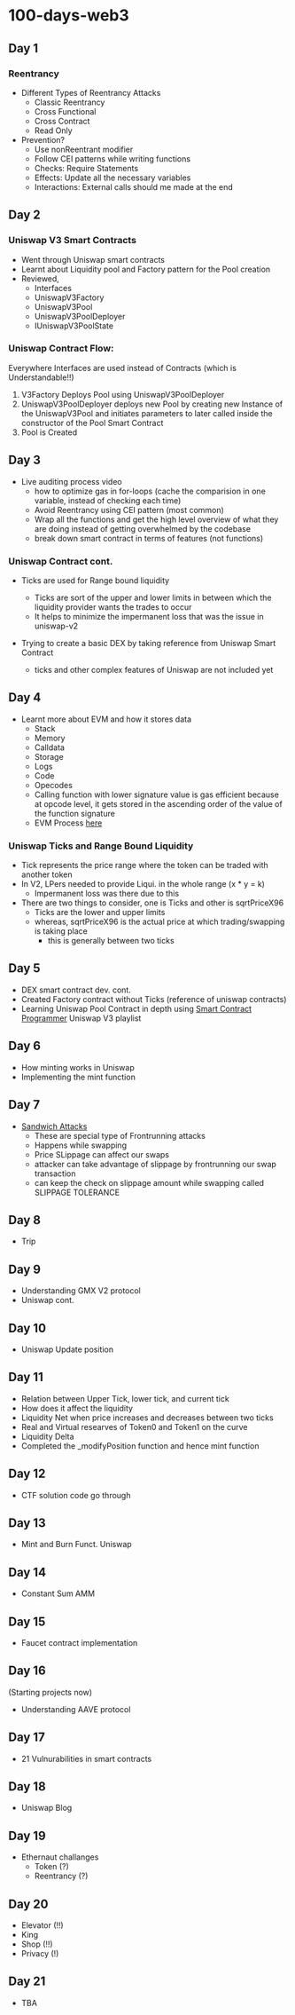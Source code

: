 # 100-days-web3

## Day 1
### Reentrancy
  - Different Types of Reentrancy Attacks
    - Classic Reentrancy
    - Cross Functional
    - Cross Contract
    - Read Only
  - Prevention?
    - Use nonReentrant modifier
    - Follow CEI patterns while writing functions
    - Checks: Require Statements
    - Effects: Update all the necessary variables
    - Interactions: External calls should me made at the end

## Day 2
### Uniswap V3 Smart Contracts
  - Went through Uniswap smart contracts
  - Learnt about Liquidity pool and Factory pattern for the Pool creation
  - Reviewed,
    - Interfaces
    - UniswapV3Factory
    - UniswapV3Pool
    - UniswapV3PoolDeployer
    - IUniswapV3PoolState
  
  ### Uniswap Contract Flow:  
  Everywhere Interfaces are used instead of Contracts 
  (which is Understandable!!)
  1. V3Factory Deploys Pool using UniswapV3PoolDeployer 
  2. UniswapV3PoolDeployer deploys new Pool by creating new Instance of the UniswapV3Pool and initiates parameters to later called inside the constructor of the Pool Smart Contract
  3. Pool is Created


## Day 3
- Live auditing process video
  - how to optimize gas in for-loops (cache the comparision in one variable, instead of checking each time)
  - Avoid Reentrancy using CEI pattern (most common) 
  - Wrap all the functions and get the high level overview of what they are doing instead of getting overwhelmed by the codebase
  - break down smart contract in terms of features (not functions)
### Uniswap Contract cont.
  - Ticks are used for Range bound liquidity
    - Ticks are sort of the upper and lower limits in between which the liquidity provider wants the trades to occur
    - It helps to minimize the impermanent loss that was the issue in uniswap-v2

- Trying to create a basic DEX by taking reference from Uniswap Smart Contract
  - ticks and other complex features of Uniswap are not included yet


## Day 4
- Learnt more about EVM and how it stores data
  - Stack
  - Memory
  - Calldata
  - Storage
  - Logs
  - Code
  - Opecodes
  - Calling function with lower signature value is gas efficient because at opcode level, it gets stored in the ascending order of the value of the function signature
  - EVM Process [here]([https://](https://www.evm.codes/))

### Uniswap Ticks and Range Bound Liquidity
- Tick represents the price range where the token can be traded with another token
- In V2, LPers needed to provide Liqui. in the whole range (x * y = k)
  - Impermanent loss was there due to this
- There are two things to consider, one is Ticks and other is sqrtPriceX96
  - Ticks are the lower and upper limits
  - whereas, sqrtPriceX96 is the actual price at which trading/swapping is taking place 
    - this is generally between two ticks

## Day 5
- DEX smart contract dev. cont.
- Created Factory contract without Ticks (reference of uniswap contracts)
- Learning Uniswap Pool Contract in depth using [Smart Contract Programmer](https://youtube.com/playlist?list=PLO5VPQH6OWdXp2_Nk8U7V-zh7suI05i0E&si=QWPwzWgV22DaBuQ6) Uniswap V3 playlist

## Day 6
- How minting works in Uniswap
- Implementing the mint function 

## Day 7
- [Sandwich Attacks](https://youtu.be/6y3nwJS4UJw?si=Sy09pcAKtWOVCXnr)
  - These are special type of Frontrunning attacks
  - Happens while swapping
  - Price SLippage can affect our swaps 
  - attacker can take advantage of slippage by frontrunning our swap transaction
  - can keep the check on slippage amount while swapping called SLIPPAGE TOLERANCE

## Day 8
- Trip

## Day 9
- Understanding GMX V2 protocol
- Uniswap cont.

## Day 10 
- Uniswap Update position 

## Day 11
- Relation between Upper Tick, lower tick, and current tick
- How does it affect the liquidity
- Liquidity Net when price increases and decreases between two ticks
- Real and Virtual researves of Token0 and Token1 on the curve
- Liquidity Delta
- Completed the _modifyPosition function and hence mint function

## Day 12
- CTF solution code go through

## Day 13
- Mint and Burn Funct. Uniswap

## Day 14
- Constant Sum AMM

## Day 15
- Faucet contract implementation

## Day 16 
(Starting projects now)
- Understanding AAVE protocol 

## Day 17
- 21 Vulnurabilities in smart contracts 

## Day 18
- Uniswap Blog

## Day 19
- Ethernaut challanges
  - Token (?)
  - Reentrancy (?)

## Day 20
  - Elevator (!!)
  - King 
  - Shop (!!)
  - Privacy (!)

## Day 21
- TBA
